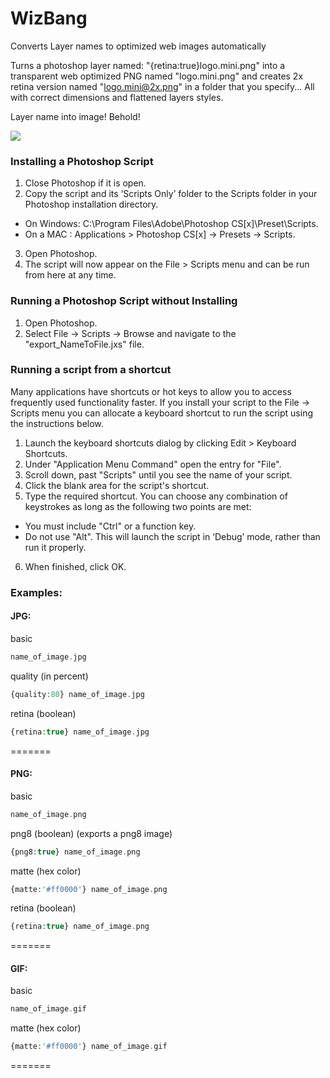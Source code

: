 WizBang
=======


Converts Layer names to optimized web images automatically 

Turns a photoshop layer named: "{retina:true}logo.mini.png" into a transparent web optimized PNG named "logo.mini.png" and creates 2x retina version named "logo.mini@2x.png" in a folder that you specify... All with correct dimensions and flattened layers styles. 

Layer name into image! Behold!

![](https://raw.github.com/samcreate/WizBang/master/images/layer.examples.png) 


### Installing a Photoshop Script
1. Close Photoshop if it is open.
2. Copy the script and its ‘Scripts Only’ folder to the Scripts folder in your Photoshop installation directory.
  - On Windows: C:\Program Files\Adobe\Photoshop CS[x]\Preset\Scripts.
  - On a MAC  : Applications > Photoshop CS[x] -> Presets -> Scripts.
3. Open Photoshop.
4. The script will now appear on the File > Scripts menu and can be run from here at any time.
 
### Running a Photoshop Script without Installing
1. Open Photoshop.
2. Select File -> Scripts -> Browse and navigate to the "export_NameToFile.jxs" file.
 
### Running a script from a shortcut
Many applications have shortcuts or hot keys to allow you to access frequently used functionality faster. If you install your script to the File -> Scripts menu you can allocate a keyboard shortcut to run the script using the instructions below.

1. Launch the keyboard shortcuts dialog by clicking Edit > Keyboard Shortcuts.
2. Under "Application Menu Command" open the entry for "File".
3. Scroll down, past "Scripts" until you see the name of your script.
4. Click the blank area for the script's shortcut.
5. Type the required shortcut. You can choose any combination of keystrokes as long as the following two points are met:
  - You must include "Ctrl" or a function key.
  - Do not use "Alt". This will launch the script in ‘Debug’ mode, rather than run it properly.
6. When finished, click OK.


### Examples:

#### JPG:

basic 
```php
name_of_image.jpg
```

quality (in percent)
```php
{quality:80} name_of_image.jpg
```

retina (boolean)
```php
{retina:true} name_of_image.jpg
```

=======
#### PNG:

basic 
```php
name_of_image.png
```

png8 (boolean) (exports a png8 image)
```php
{png8:true} name_of_image.png
```

matte (hex color)
```php
{matte:'#ff0000'} name_of_image.png
```

retina (boolean)
```php
{retina:true} name_of_image.png
```

=======
#### GIF:

basic 
```php
name_of_image.gif
```

matte (hex color)
```php
{matte:'#ff0000'} name_of_image.gif
```
=======


